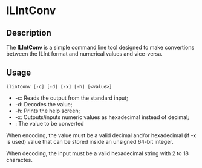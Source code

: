 # ILIntConv

## Description

The **ILIntConv** is a simple command line tool designed to make convertions between the
ILInt format and numerical values and vice-versa.

## Usage

```
ilintconv [-c] [-d] [-x] [-h] [<value>]
```

* -c: Reads the output from the standard input;
* -d: Decodes the value;
* -h: Prints the help screen;
* -x: Outputs/inputs numeric values as hexadecimal instead of decimal;
* <value>: The value to be converted

When encoding, the value must be a valid decimal and/or hexadecimal (if -x is used)
value that can be stored inside an unsigned 64-bit integer.

When decoding, the input must be a valid hexadecimal string with 2 to 18 charactes.

